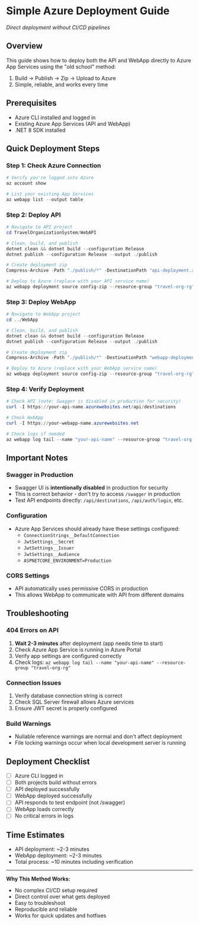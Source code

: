 # Simple Azure Deployment Guide
*Direct deployment without CI/CD pipelines*

## Overview
This guide shows how to deploy both the API and WebApp directly to Azure App Services using the "old school" method:
1. Build → Publish → Zip → Upload to Azure
2. Simple, reliable, and works every time

## Prerequisites
- Azure CLI installed and logged in
- Existing Azure App Services (API and WebApp)
- .NET 8 SDK installed

## Quick Deployment Steps

### Step 1: Check Azure Connection
```powershell
# Verify you're logged into Azure
az account show

# List your existing App Services
az webapp list --output table
```

### Step 2: Deploy API

```powershell
# Navigate to API project
cd TravelOrganizationSystem/WebAPI

# Clean, build, and publish
dotnet clean && dotnet build --configuration Release
dotnet publish --configuration Release --output ./publish

# Create deployment zip
Compress-Archive -Path "./publish/*" -DestinationPath "api-deployment.zip" -Force

# Deploy to Azure (replace with your API service name)
az webapp deployment source config-zip --resource-group "travel-org-rg" --name "travel-api-sokol-2024" --src "api-deployment.zip"
```

### Step 3: Deploy WebApp

```powershell
# Navigate to WebApp project
cd ../WebApp

# Clean, build, and publish
dotnet clean && dotnet build --configuration Release
dotnet publish --configuration Release --output ./publish

# Create deployment zip
Compress-Archive -Path "./publish/*" -DestinationPath "webapp-deployment.zip" -Force

# Deploy to Azure (replace with your WebApp service name)
az webapp deployment source config-zip --resource-group "travel-org-rg" --name "travel-webapp-sokol-2024" --src "webapp-deployment.zip"
```

### Step 4: Verify Deployment

```powershell
# Check API (note: Swagger is disabled in production for security)
curl -I https://your-api-name.azurewebsites.net/api/destinations

# Check WebApp
curl -I https://your-webapp-name.azurewebsites.net

# Check logs if needed
az webapp log tail --name "your-api-name" --resource-group "travel-org-rg"
```

## Important Notes

### Swagger in Production
- Swagger UI is **intentionally disabled** in production for security
- This is correct behavior - don't try to access `/swagger` in production
- Test API endpoints directly: `/api/destinations`, `/api/auth/login`, etc.

### Configuration
- Azure App Services should already have these settings configured:
  - `ConnectionStrings__DefaultConnection`
  - `JwtSettings__Secret`
  - `JwtSettings__Issuer`
  - `JwtSettings__Audience`
  - `ASPNETCORE_ENVIRONMENT=Production`

### CORS Settings
- API automatically uses permissive CORS in production
- This allows WebApp to communicate with API from different domains

## Troubleshooting

### 404 Errors on API
1. **Wait 2-3 minutes** after deployment (app needs time to start)
2. Check Azure App Service is running in Azure Portal
3. Verify app settings are configured correctly
4. Check logs: `az webapp log tail --name "your-api-name" --resource-group "travel-org-rg"`

### Connection Issues
1. Verify database connection string is correct
2. Check SQL Server firewall allows Azure services
3. Ensure JWT secret is properly configured

### Build Warnings
- Nullable reference warnings are normal and don't affect deployment
- File locking warnings occur when local development server is running

## Deployment Checklist

- [ ] Azure CLI logged in
- [ ] Both projects build without errors
- [ ] API deployed successfully 
- [ ] WebApp deployed successfully
- [ ] API responds to test endpoint (not /swagger)
- [ ] WebApp loads correctly
- [ ] No critical errors in logs

## Time Estimates
- API deployment: ~2-3 minutes
- WebApp deployment: ~2-3 minutes  
- Total process: ~10 minutes including verification

---

**Why This Method Works:**
- No complex CI/CD setup required
- Direct control over what gets deployed
- Easy to troubleshoot
- Reproducible and reliable
- Works for quick updates and hotfixes 